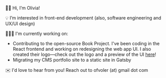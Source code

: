 👋🏻 Hi, I’m Olivia!

💡 I’m interested in front-end development (also, software engineering and UX/UI design)

👩🏻‍💻 I'm currently working on:

- Contributing to the open-source Book Project. I've been coding in the React frontend and working on redesigning the web app UI. I also created their logo—check out the logo and a preview of the UI <a href="https://github.com/Project-Books/book-project/tree/0.2.0">here</a>!
- Migrating my CMS portfolio site to a static site in Gatsby

✉️ I'd love to hear from you! Reach out to ofvoler (at) gmail dot com

